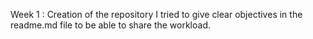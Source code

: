 Week 1 : 
Creation of the repository
I tried to give clear objectives in the readme.md file to be able to share the workload.
